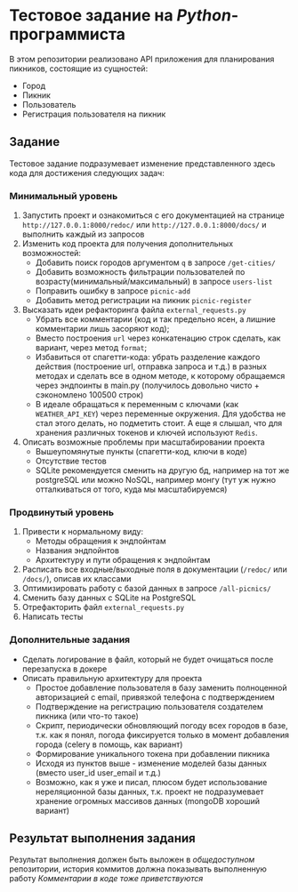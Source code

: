 # Тестовое задание на _Python_-программиста

В этом репозитории реализовано API приложения для планирования пикников, состоящие из сущностей:
 - Город
 - Пикник
 - Пользователь
 - Регистрация пользователя на пикник

## Задание
 Тестовое задание подразумевает изменение представленного здесь кода для достижения следующих задач:

### Минимальный уровень
  1. Запустить проект и ознакомиться с его документацией на странице `http://127.0.0.1:8000/redoc/`
     или `http://127.0.0.1:8000/docs/` 
     и выполнить каждый из запросов
  2. Изменить код проекта для получения дополнительных возможностей:
     - Добавить поиск городов аргументом `q` в запросе `/get-cities/`
     - Добавить возможность фильтрации пользователей по возрасту(минимальный/максимальный) в запросе `users-list`
     - Поправить ошибку в запросе `picnic-add`
     - Добавить метод регистрации на пикник `picnic-register`
  3. Высказать идеи рефакторинга файла `external_requests.py`
     - Убрать все комментарии (код и так предельно ясен, а лишние комментарии лишь засоряют код);
     - Вместо построения `url` через конкатенацию строк сделать, как вариант, через метод `format`;
     - Избавиться от спагетти-кода: убрать разделение каждого действия (построение url, отправка запроса и т.д.) 
     в разных методах и сделать все в одном методе, к которому обращаемся через эндпоинты в main.py 
     (получилось довольно чисто + сэкономлено 100500 строк) 
     - В идеале обращаться к переменным с ключами (как `WEATHER_API_KEY`) через переменные окружения. 
     Для удобства не стал этого делать, но подметить стоит. 
     А еще я слышал, что для хранения различных токенов и ключей используют `Redis`.
  4. Описать возможные проблемы при масштабировании проекта
     - Вышеупомянутые пункты (спагетти-код, ключи в коде)
     - Отсутствие тестов
     - SQLite рекомендуется сменить на другую бд, например на тот же postgreSQL или можно NoSQL, например монгу 
     (тут уж нужно отталкиваться от того, куда мы масштабируемся)


     
### Продвинутый уровень
  1. Привести к нормальному виду:
     - Методы обращения к эндпойнтам
     - Названия эндпойнтов
     - Архитектуру и пути обращения к эндпойнтам
  2. Расписать все входные/выходные поля в документации (`/redoc/` или `/docs/`), описав их классами
  3. Оптимизировать работу с базой данных в запросе `/all-picnics/`
  4. Сменить базу данных с SQLite на PostgreSQL
  5. Отрефакторить файл `external_requests.py`
  6. Написать тесты


### Дополнительные задания
  - Сделать логирование в файл, который не будет очищаться после перезапуска в докере
  - Описать правильную архитектуру для проекта
    - Простое добавление пользователя в базу заменить полноценной авторизацией с email, 
    привязкой телефона с подтверждением
    - Подтверждение на регистрацию пользователя создателем пикника (или что-то такое)
    - Скрипт, периодически обновляющий погоду всех городов в базе, т.к. как я понял, погода фиксируется только в 
    момент добавления города (celery в помощь, как вариант)
    - Формирование уникального токена при добавлении пикника
    - Исходя из пунктов выше - изменение моделей базы данных (вместо user_id user_email и т.д.)
    - Возможно, как я уже и писал, плюсом будет использование нереляционной базы данных, т.к. проект не подразумевает 
    хранение огромных массивов данных (mongoDB хороший вариант)


## Результат выполнения задания
Результат выполнения должен быть выложен в _общедоступном_ репозитории,
 история коммитов должна показывать выполненную работу
_Комментарии в коде тоже приветствуются_